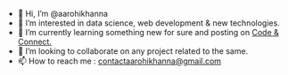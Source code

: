 - 👋 Hi, I’m @aarohikhanna
- 👀 I’m interested in data science, web development & new technologies.
- 🌱 I’m currently learning something new for sure and posting on
<a class="libutton" href="https://www.linkedin.com/build-relation/newsletter-follow?entityUrn=7050059494227066880" target="_blank">Code & Connect. </a>
- 💞️ I’m looking to collaborate on any project related to the same.
- 📫 How to reach me : contactaarohikhanna@gmail.com

<!---
aarohikhanna/aarohikhanna is a ✨ special ✨ repository because its `README.md` (this file) appears on your GitHub profile.
You can click the Preview link to take a look at your changes.
--->
